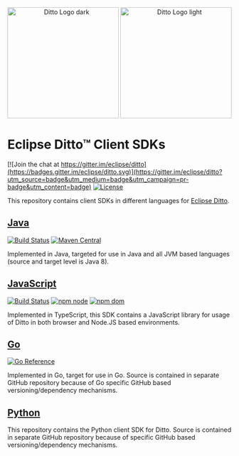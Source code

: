 <div align="center">
  <img src="https://raw.githubusercontent.com/eclipse/ditto/master/logo/ditto_fordarkbg.svg?sanitize=true#gh-dark-mode-only" alt="Ditto Logo dark" height="250">
  <img src="https://raw.githubusercontent.com/eclipse/ditto/master/logo/ditto.svg?sanitize=true#gh-light-mode-only" alt="Ditto Logo light" height="250">
</div>

# Eclipse Ditto™ Client SDKs

[![Join the chat at https://gitter.im/eclipse/ditto](https://badges.gitter.im/eclipse/ditto.svg)](https://gitter.im/eclipse/ditto?utm_source=badge&utm_medium=badge&utm_campaign=pr-badge&utm_content=badge)
[![License](https://img.shields.io/badge/License-EPL%202.0-green.svg)](https://opensource.org/licenses/EPL-2.0)

This repository contains client SDKs in different languages for [Eclipse Ditto](https://www.eclipse.dev/ditto/).

## [Java](java/)

[![Build Status](https://github.com/eclipse-ditto/ditto-clients/workflows/java-build/badge.svg)](https://github.com/eclipse-ditto/ditto-clients/actions?query=workflow%3Ajava-build)
[![Maven Central](https://img.shields.io/maven-central/v/org.eclipse.ditto/ditto-client?label=maven)](https://search.maven.org/search?q=g:org.eclipse.ditto%20AND%20a:ditto-client)

Implemented in Java, targeted for use in Java and all JVM based languages (source and target level is Java 8).

## [JavaScript](javascript/)

[![Build Status](https://github.com/eclipse-ditto/ditto-clients/workflows/javascript-build/badge.svg)](https://github.com/eclipse-ditto/ditto-clients/actions?query=workflow%3Ajavascript-build)
[![npm node](https://img.shields.io/npm/v/@eclipse-ditto/ditto-javascript-client-node?label=npm%3A%20node)](https://www.npmjs.com/package/@eclipse-ditto/ditto-javascript-client-node)
[![npm dom](https://img.shields.io/npm/v/@eclipse-ditto/ditto-javascript-client-dom?label=npm%3A%20dom)](https://www.npmjs.com/package/@eclipse-ditto/ditto-javascript-client-dom)

Implemented in TypeScript, this SDK contains a JavaScript library for usage of Ditto in both browser and Node.JS 
based environments.

## [Go](https://github.com/eclipse-ditto/ditto-clients-golang)

[![Go Reference](https://pkg.go.dev/badge/github.com/eclipse/ditto-clients-golang.svg)](https://pkg.go.dev/github.com/eclipse/ditto-clients-golang)

Implemented in Go, target for use in Go. Source is contained in separate GitHub repository because of Go specific GitHub based versioning/dependency mechanisms.

## [Python](https://github.com/eclipse-ditto/ditto-clients-python)

This repository contains the Python client SDK for Ditto. Source is contained in separate GitHub repository because of specific GitHub based versioning/dependency mechanisms.

